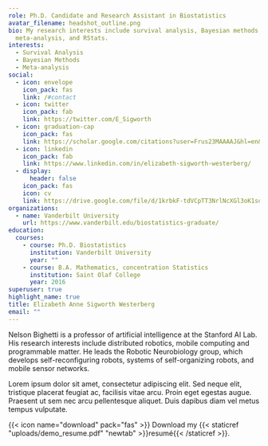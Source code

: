 ```yaml
---
role: Ph.D. Candidate and Research Assistant in Biostatistics
avatar_filename: headshot_outline.png
bio: My research interests include survival analysis, Bayesian methods,
  meta-analysis, and RStats.
interests:
  - Survival Analysis
  - Bayesian Methods
  - Meta-analysis
social:
  - icon: envelope
    icon_pack: fas
    link: /#contact
  - icon: twitter
    icon_pack: fab
    link: https://twitter.com/E_Sigworth
  - icon: graduation-cap
    icon_pack: fas
    link: https://scholar.google.com/citations?user=Frus23MAAAAJ&hl=en&oi=ao
  - icon: linkedin
    icon_pack: fab
    link: https://www.linkedin.com/in/elizabeth-sigworth-westerberg/
  - display:
      header: false
    icon_pack: fas
    icon: cv
    link: https://drive.google.com/file/d/1krbkF-tdVCpTT3NrlNcXGl3oK1souvbA/view?usp=sharing
organizations:
  - name: Vanderbilt University
    url: https://www.vanderbilt.edu/biostatistics-graduate/
education:
  courses:
    - course: Ph.D. Biostatistics
      institution: Vanderbilt University
      year: ""
    - course: B.A. Mathematics, concentration Statistics
      institution: Saint Olaf College
      year: 2016
superuser: true
highlight_name: true
title: Elizabeth Anne Sigworth Westerberg
email: ""
---
```

Nelson Bighetti is a professor of artificial intelligence at the Stanford AI Lab. His research interests include distributed robotics, mobile computing and programmable matter. He leads the Robotic Neurobiology group, which develops self-reconfiguring robots, systems of self-organizing robots, and mobile sensor networks.

Lorem ipsum dolor sit amet, consectetur adipiscing elit. Sed neque elit, tristique placerat feugiat ac, facilisis vitae arcu. Proin eget egestas augue. Praesent ut sem nec arcu pellentesque aliquet. Duis dapibus diam vel metus tempus vulputate.

{{< icon name="download" pack="fas" >}} Download my {{< staticref "uploads/demo_resume.pdf" "newtab" >}}resumé{{< /staticref >}}.
